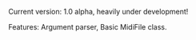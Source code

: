 Current version: 1.0 alpha, heavily under development!

Features: Argument parser, Basic MidiFile class.